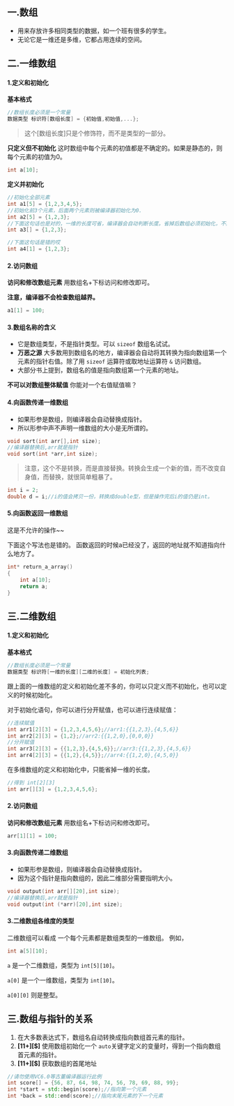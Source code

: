 ## 一.数组
+   用来存放许多相同类型的数据，如一个班有很多的学生。
+   无论它是一维还是多维，它都占用连续的空间。

## 二.一维数组
#### 1.定义和初始化
**基本格式**
```c
//数组长度必须是一个常量
数据类型 标识符[数组长度] = {初始值,初始值,...};
```

> 这个[数组长度]只是个修饰符，而不是类型的一部分。

**只定义但不初始化**
这时数组中每个元素的初值都是不确定的。如果是静态的，则每个元素的初值为0。

```c
int a[10];
```

**定义并初始化**

```c
//初始化全部元素
int a1[5] = {1,2,3,4,5};
//初始化前3个元素，后面两个元素则被编译器初始化为0.
int a2[5] = {1,2,3};
//下面这句话也是对的，一维的长度可省，编译器会自动判断长度。省掉后数组必须初始化，不然编译器咋知道你要多大的空间。
int a3[] = {1,2,3};

//下面这句话是错的哎
int a4[1] = {1,2,3};
```
#### 2.访问数组
**访问和修改数组元素**
用数组名+下标访问和修改即可。

**注意，编译器不会检查数组越界。**
```c
a1[1] = 100;
```

#### 3.数组名称的含义
+   它是数组类型，不是指针类型。可以 `sizeof` 数组名试试。
+   **万恶之源** 大多数用到数组名的地方，编译器会自动将其转换为指向数组第一个元素的指针右值。除了用 `sizeof` 运算符或取地址运算符 `&` 访问数组。
+   大部分书上提到，数组名的值是指向数组第一个元素的地址。

**不可以对数组整体赋值** 你能对一个右值赋值嘛？

#### 4.向函数传递一维数组
+   如果形参是数组，则编译器会自动替换成指针。
+   所以形参中声不声明一维数组的大小是无所谓的。
```c
void sort(int arr[],int size);
//编译器替换后,arr就是指针
void sort(int *arr,int size);
```

> 注意，这个不是转换，而是直接替换。转换会生成一个新的值，而不改变自身值，而替换，就很简单粗暴了。

```c
int i = 2;
double d = i;//i的值会拷贝一份，转换成double型，但是操作完后i的值仍是int。
```

#### 5.向函数返回一维数组
这是不允许的操作~~

下面这个写法也是错的。
函数返回的时候a已经没了，返回的地址就不知道指向什么地方了。
```c
int* return_a_array()
{
    int a[10];
    return a;
}
```

## 三.二维数组
#### 1.定义和初始化
**基本格式**
```c
//数组长度必须是一个常量
数据类型 标识符[一维的长度][二维的长度] = 初始化列表;
```
跟上面的一维数组的定义和初始化差不多的，你可以只定义而不初始化，也可以定义的时候初始化。

对于初始化语句，你可以进行分开赋值，也可以进行连续赋值：
```c
//连续赋值
int arr1[2][3] = {1,2,3,4,5,6};//arr1:{{1,2,3},{4,5,6}}
int arr2[2][3] = {1,2};//arr2:{{1,2,0},{0,0,0}}
//分开赋值
int arr3[2][3] = {{1,2,3},{4,5,6}};//arr3:{{1,2,3},{4,5,6}}
int arr4[2][3] = {{1,2},{4,5}};//arr4:{{1,2,0},{4,5,0}}
```
在多维数组的定义和初始化中，只能省掉一维的长度。
```c
//得到 int[2][3]
int arr[][3] = {1,2,3,4,5,6};
```
#### 2.访问数组
**访问和修改数组元素**
用数组名+下标访问和修改即可。

```c
arr[1][1] = 100;
```

#### 3.向函数传递二维数组
+   如果形参是数组，则编译器会自动替换成指针。
+   因为这个指针是指向数组的，因此二维部分需要指明大小。
```c
void output(int arr[][20],int size);
//编译器替换后,arr就是指针
void output(int (*arr)[20],int size);
```

#### 3.二维数组各维度的类型
二维数组可以看成 一个每个元素都是数组类型的一维数组。
例如，

```c
int a[5][10];
```
`a` 是一个二维数组，类型为 `int[5][10]`。

`a[0]` 是一个一维数组，类型为 `int[10]`。

`a[0][0]` 则是整型。

## 三.数组与指针的关系
1.	在大多数表达式下，数组名自动转换成指向数组首元素的指针。
2.	**[11+]\[$]** 使用数组初始化一个 `auto`关键字定义的变量时，得到一个指向数组首元素的指针。
3.	**[11+]\[$]** 获取数组的首尾地址
```c++
//请勿使用VC6.0等古董编译器运行此例
int score[] = {56, 87, 64, 98, 74, 56, 78, 69, 88, 99};
int *start = std::begin(score);//指向第一个元素
int *back = std::end(score);//指向末尾元素的下一个元素
```
